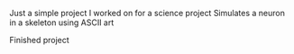 Just a simple project I worked on for a science project
Simulates a neuron in a skeleton using ASCII art

Finished project